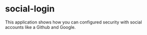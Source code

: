 # social-login

This application shows how you can configured security with social accounts like a Github and Google.
